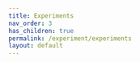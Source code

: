 ```yaml
---
title: Experiments
nav_order: 3
has_children: true
permalink: /experiment/experiments
layout: default
---
```

